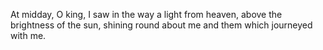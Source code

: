 At midday, O king, I saw in the way a light from heaven, above the brightness of the sun, shining round about me and them which journeyed with me.
